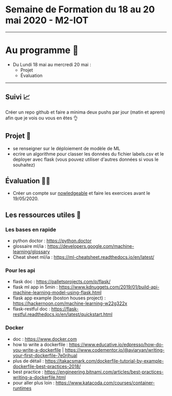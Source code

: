 # Semaine de Formation du 18 au 20 mai 2020 - M2-IOT  

_______________

# Au programme 🤖

* Du Lundi 18 mai au mercredi 20 mai :
	* Projet 
	* Évaluation  
  
_______________



## Suivi 📈

Créer un repo github et faire a minima deux pushs par jour (matin et aprem) afin que je vois ou vous en êtes 👌


## Projet 👀

* se renseigner sur le déploiement de modèle de ML
* ecrire un algorithme pour classer les données du fichier labels.csv et le deployer avec flask (vous pouvez utiliser d'autres données si vous le souhaitez)


## Évaluation 👨‍🎓
* Créer un compte sur [nowledgeable](https://nowledgeable.com/invitation/student/45d7c636a5cc4ffe8c85460e88c0d596) et faire les exercices avant le 19/05/2020. 


## Les ressources utiles 👀

### Les bases en rapide
- python doctor : https://python.doctor
- glossaire ml/ia : https://developers.google.com/machine-learning/glossary 
- Cheat sheet ml/ia : https://ml-cheatsheet.readthedocs.io/en/latest/


### Pour les api 
- flask doc : https://palletsprojects.com/p/flask/
- flask ml app in 5min : https://www.kdnuggets.com/2019/01/build-api-machine-learning-model-using-flask.html 
- flask app example (boston houses project) : https://hackernoon.com/machine-learning-w22g322x 
- flask-restful doc : https://flask-restful.readthedocs.io/en/latest/quickstart.html


### Docker 
- doc : https://www.docker.com
- how to write a dockerfile : https://www.educative.io/edpresso/how-do-you-write-a-dockerfile | https://www.codementor.io/@aviaryan/writing-your-first-dockerfile-7e0rjhual 
- plus de détail : https://takacsmark.com/dockerfile-tutorial-by-example-dockerfile-best-practices-2018/ 
- best practice : https://engineering.bitnami.com/articles/best-practices-writing-a-dockerfile.html 
- pour aller plus loin : https://www.katacoda.com/courses/container-runtimes 
<!--stackedit_data:
eyJoaXN0b3J5IjpbLTE0MzMzMzk3MDZdfQ==
-->